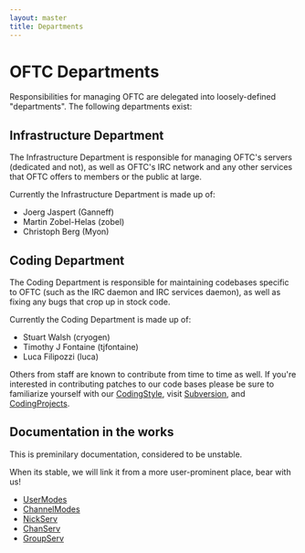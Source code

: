 ```yaml
---
layout: master
title: Departments
---
```

# OFTC Departments #

Responsibilities for managing OFTC are delegated into loosely-defined "departments". The following departments exist:

## Infrastructure Department ##

The Infrastructure Department is responsible for managing OFTC's servers (dedicated and not), as well as OFTC's IRC network and any other services that OFTC offers to members or the public at large.

Currently the Infrastructure Department is made up of:

 * Joerg Jaspert (Ganneff)
 * Martin Zobel-Helas (zobel)
 * Christoph Berg (Myon)

## Coding Department ##

The Coding Department is responsible for maintaining codebases specific to OFTC (such as the IRC daemon and IRC services daemon), as well as fixing any bugs that crop up in stock code.

Currently the Coding Department is made up of:

 * Stuart Walsh (cryogen)
 * Timothy J Fontaine (tjfontaine)
 * Luca Filipozzi (luca)

Others from staff are known to contribute from time to time as well. If you're interested in contributing patches to our code bases please be sure to familiarize yourself with our [CodingStyle](CodingStyle), visit [Subversion](Subversion), and [CodingProjects](CodingProjects).

## Documentation in the works ##

This is preminilary documentation, considered to be unstable.

When its stable, we will link it from a more user-prominent place, bear with us!

 * [UserModes](UserModes)
 * [ChannelModes](ChannelModes)
 * [NickServ](NickServ)
 * [ChanServ](ChanServ)
 * [GroupServ](GroupServ)

